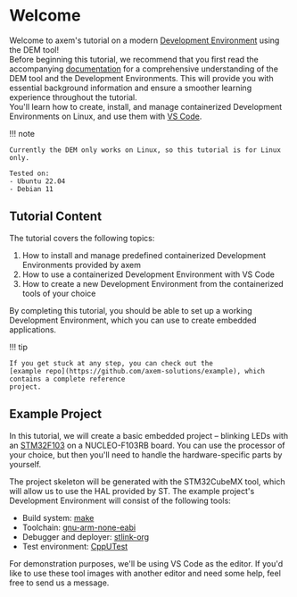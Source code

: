 # Welcome

Welcome to axem's tutorial on a modern 
[Development Environment](https://axemsolutions.io/dem_doc/development_environments/) using the DEM 
tool!  
Before beginning this tutorial, we recommend that you first read the accompanying 
[documentation](https://axemsolutions.io/dem_doc/) for a comprehensive understanding of the DEM tool 
and the Development Environments. This will provide you with essential background information and 
ensure a smoother learning experience throughout the tutorial.  
You'll learn how to create, install, and manage containerized Development Environments on Linux, and 
use them with [VS Code](https://code.visualstudio.com/). 

!!! note

    Currently the DEM only works on Linux, so this tutorial is for Linux only. 

    Tested on:
    - Ubuntu 22.04
    - Debian 11

## Tutorial Content

The tutorial covers the following topics:

1. How to install and manage predefined containerized Development Environments provided by axem
2. How to use a containerized Development Environment with VS Code
3. How to create a new Development Environment from the containerized tools of your choice

By completing this tutorial, you should be able to set up a working Development Environment, which
you can use to create embedded applications.

!!! tip

    If you get stuck at any step, you can check out the 
    [example repo](https://github.com/axem-solutions/example), which contains a complete reference 
    project.

## Example Project

In this tutorial, we will create a basic embedded project – blinking LEDs with an 
[STM32F103](https://www.st.com/en/microcontrollers-microprocessors/stm32f103.html) on a 
NUCLEO-F103RB board. You can use the processor of your choice, but then you'll need to handle the 
hardware-specific parts by yourself.

The project skeleton will be generated with the STM32CubeMX tool, which will allow us to use the HAL 
provided by ST. The example project's Development Environment will consist of the following tools:

- Build system: [make](https://www.gnu.org/software/make/#documentation)
- Toolchain: [gnu-arm-none-eabi](https://gcc.gnu.org/onlinedocs/)
- Debugger and deployer: [stlink-org](https://github.com/stlink-org/stlink)
- Test environment: [CppUTest](http://cpputest.github.io/)

For demonstration purposes, we'll be using VS Code as the editor. If you'd like to use these tool 
images with another editor and need some help, feel free to send us a message.